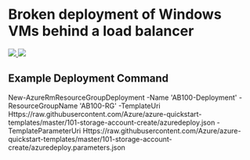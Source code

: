 # Broken deployment of Windows VMs behind a load balancer

<a href="https://portal.azure.com/#create/Microsoft.Template/uri/https%3A%2F%2Fraw.githubusercontent.com/ChrisGibson1982/ARM-Basics-100/master/ARM-Basics-100/azuredeploy.json" target="_blank">
    <img src="http://azuredeploy.net/deploybutton.png"/>
</a>
<a href="http://armviz.io/#/?load=https%3A%2F%2Fraw.githubusercontent.com/ChrisGibson1982/ARM-Basics-100/master/ARM-Basics-100/azuredeploy.json" target="_blank">
    <img src="http://armviz.io/visualizebutton.png"/>
</a>

## Example Deployment Command

New-AzureRmResourceGroupDeployment -Name 'AB100-Deployment' -ResourceGroupName 'AB100-RG' -TemplateUri Https://raw.githubusercontent.com/Azure/azure-quickstart-templates/master/101-storage-account-create/azuredeploy.json  -TemplateParameterUri Https://raw.githubusercontent.com/Azure/azure-quickstart-templates/master/101-storage-account-create/azuredeploy.parameters.json
